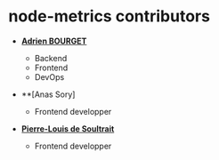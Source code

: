 node-metrics contributors
============================================

* **[Adrien BOURGET](https://github.com/adritoo)**

  * Backend
  * Frontend
  * DevOps

* **[Anas Sory]

  * Frontend developper

* **[Pierre-Louis de Soultrait](https://github.com/PierreLouis98)**

  * Frontend developper
